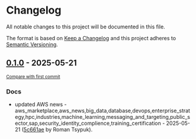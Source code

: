 # Changelog

All notable changes to this project will be documented in this file.

The format is based on [Keep a Changelog](http://keepachangelog.com/en/1.0.0/)
and this project adheres to [Semantic Versioning](http://semver.org/spec/v2.0.0.html).

<!-- insertion marker -->
## [0.1.0](https://github.com/tsypuk/aws-news/releases/tag/ver-2025-05-210.1.0) - 2025-05-21

<small>[Compare with first commit](https://github.com/tsypuk/aws-news/compare/644b64b6bbe17c9dd33283f48ed53ce331ff615c...ver-2025-05-21)</small>

### Docs

- updated AWS news - aws_marketplace,aws_news,big_data,database,devops,enterprise_strategy,hpc,industries,machine_learning,messaging_and_targeting,public_sector,sap,security_identity_complience,training_certification - 2025-05-21 ([5c661ae](https://github.com/tsypuk/aws-news/commit/5c661ae49db5801cd80ce3f7949987479054b023) by Roman Tsypuk).

